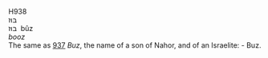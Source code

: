 H938  
בּוּז  
בּוּז ‎ bûz  
*booz*  
The same as [937](h0937) *Buz*, the name of a son of Nahor, and of an
Israelite: - Buz.  
